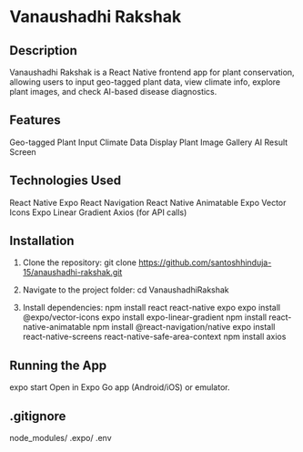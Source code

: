 # Vanaushadhi Rakshak
## Description
Vanaushadhi Rakshak is a React Native frontend app for plant conservation, allowing users to input geo-tagged plant data, view climate info, explore plant images, and check AI-based disease diagnostics.

## Features
Geo-tagged Plant Input
Climate Data Display
Plant Image Gallery
AI Result Screen

## Technologies Used
React Native
Expo
React Navigation
React Native Animatable
Expo Vector Icons
Expo Linear Gradient
Axios (for API calls)

## Installation
1. Clone the repository:
git clone https://github.com/santoshhinduja-15/anaushadhi-rakshak.git

2. Navigate to the project folder:
cd VanaushadhiRakshak

3. Install dependencies:
npm install react react-native expo
expo install @expo/vector-icons
expo install expo-linear-gradient
npm install react-native-animatable
npm install @react-navigation/native
expo install react-native-screens react-native-safe-area-context
npm install axios

## Running the App
expo start
Open in Expo Go app (Android/iOS) or emulator.

## .gitignore
node_modules/
.expo/
.env
